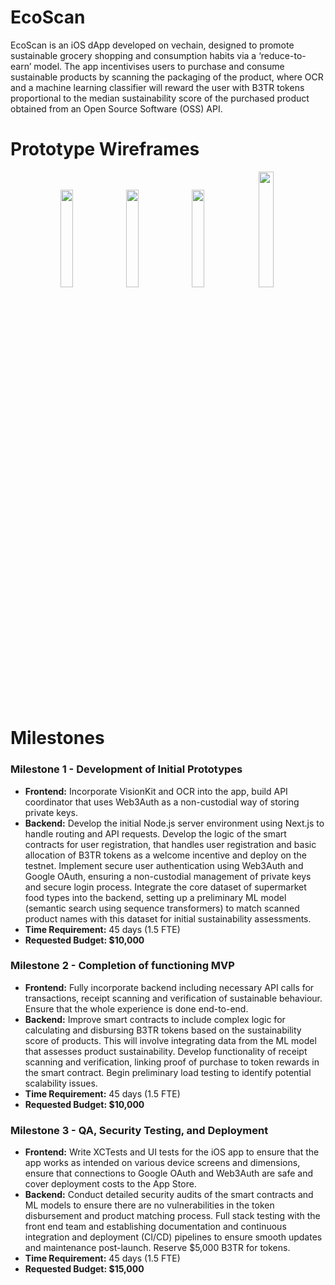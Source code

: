 # EcoScan

EcoScan is an iOS dApp developed on vechain, designed to promote sustainable grocery shopping and consumption habits via a ‘reduce-to-earn’ model. The app incentivises users to purchase and consume sustainable products by scanning the packaging of the product, where OCR and a machine learning classifier will reward the user with B3TR tokens proportional to the median sustainability score of the purchased product obtained from an Open Source Software (OSS) API. 


# Prototype Wireframes
<div style="text-align: center;">
    <img src="https://github.com/jjjutla/EcoScan/assets/22000925/58495c83-2f5b-4997-967e-5ed75386ff2a" width="20%">
    <img src="https://github.com/jjjutla/EcoScan/assets/22000925/11d43a3b-9aaa-4977-8210-6a267fec71c5" width="20%">
    <img src="https://github.com/jjjutla/EcoScan/assets/22000925/ac973c3b-7c69-49cb-a2b2-e3897c769d92" width="20%">
    <img src="https://github.com/jjjutla/EcoScan/assets/22000925/0eab7a42-26a2-4db7-9a59-c65b55dc9230" width="21.8%">
</div>

# Milestones
### Milestone 1 - Development of Initial Prototypes
- **Frontend:** Incorporate VisionKit and OCR into the app, build API coordinator that uses Web3Auth as a non-custodial way of storing private keys.
- **Backend:** Develop the initial Node.js server environment using Next.js to handle routing and API requests. Develop the logic of the smart contracts for user registration, that handles user registration and basic allocation of B3TR tokens as a welcome incentive and deploy on the testnet. Implement secure user authentication using Web3Auth and Google OAuth, ensuring a non-custodial management of private keys and secure login process. Integrate the core dataset of supermarket food types into the backend, setting up a preliminary ML model (semantic search using sequence transformers) to match scanned product names with this dataset for initial sustainability assessments.
- **Time Requirement:** 45 days (1.5 FTE)
- **Requested Budget: $10,000**

### Milestone 2 - Completion of functioning MVP
- **Frontend:** Fully incorporate backend including necessary API calls for transactions, receipt scanning and verification of sustainable behaviour. Ensure that the whole experience is done end-to-end.
- **Backend:** Improve smart contracts to include complex logic for calculating and disbursing B3TR tokens based on the sustainability score of products. This will involve integrating data from the ML model that assesses product sustainability. Develop functionality of receipt scanning and verification, linking proof of purchase to token rewards in the smart contract. Begin preliminary load testing to identify potential scalability issues.
- **Time Requirement:** 45 days (1.5 FTE)
- **Requested Budget: $10,000**

### Milestone 3 - QA, Security Testing, and Deployment
- **Frontend:** Write XCTests and UI tests for the iOS app to ensure that the app works as intended on various device screens and dimensions, ensure that connections to Google OAuth and Web3Auth are safe and cover deployment costs to the App Store.
- **Backend:** Conduct detailed security audits of the smart contracts and ML models to ensure there are no vulnerabilities in the token disbursement and product matching process. Full stack testing with the front end team and establishing documentation and continuous integration and deployment (CI/CD) pipelines to ensure smooth updates and maintenance post-launch.
Reserve $5,000 B3TR for tokens.
- **Time Requirement:** 45 days (1.5 FTE)
- **Requested Budget: $15,000**


